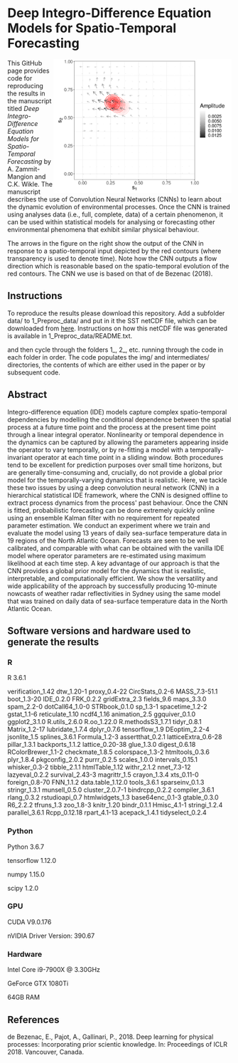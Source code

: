 # Deep Integro-Difference Equation Models for Spatio-Temporal Forecasting

<img align="right" src="https://github.com/andrewzm/deepIDE/blob/master/2_Fit_CNN_IDE/img/BallResults1.png" alt="drawing" width="400"/>


This GitHub page provides code for reproducing the results in the manuscript titled *Deep Integro-Difference Equation Models for Spatio-Temporal Forecasting* by A. Zammit-Mangion and C.K. Wikle. The manuscript describes the use of Convolution Neural Networks (CNNs) to learn about the dynamic evolution of environmental processes. Once the CNN is trained using analyses data (i.e., full, complete, data) of a certain phenomenon, it can be used within statistical models for analysing or forecasting other environmental phenomena that exhibit similar physical behaviour.

The arrows in the figure on the right show the output of the CNN in response to a spatio-temporal input depicted by the red contours (where transparency is used to denote time). Note how the CNN outputs a flow direction which is reasonable based on the spatio-temporal evolution of the red contours. The CNN we use is based on that of de Bezenac (2018).

## Instructions

To reproduce the results please download this repository. Add a subfolder data/ to 1_Preproc_data/ and put in it the SST netCDF file, which can be downloaded from [here](https://hpc.niasra.uow.edu.au/azm/global-analysis-forecast-phy-001-024_1551608429013.nc). Instructions on how this netCDF file was generated is available in 1_Preproc_data/README.txt.

and then cycle through the folders 1_, 2_, etc. running through the code in each folder in order. The code populates the img/ and intermediates/ directories, the contents of which are either used in the paper or by subsequent code.


## Abstract

Integro-difference equation (IDE) models capture complex spatio-temporal dependencies by modelling the conditional dependence between the spatial process at a future time point and the process at the present time point through a linear integral operator. Nonlinearity or temporal dependence in the dynamics can be captured by allowing the parameters appearing inside the operator to vary temporally, or by re-fitting a model with a temporally-invariant operator at each time point in a sliding window. Both procedures tend to be excellent for prediction purposes over small time horizons, but are generally time-consuming and, crucially, do not provide a global prior model for the temporally-varying dynamics that is realistic.  Here, we tackle these two issues by using a deep convolution neural network (CNN) in a hierarchical statistical IDE framework, where the CNN is designed offline to extract process dynamics from the process' past behaviour. Once the CNN is fitted, probabilistic forecasting can be done extremely quickly online using an ensemble Kalman filter with no requirement for repeated parameter estimation. We conduct an experiment where we train and evaluate the model using 13 years of daily sea-surface temperature data in 19 regions of the North Atlantic Ocean. Forecasts are seen to be well calibrated, and comparable with what can be obtained with the vanilla IDE model where operator parameters are re-estimated using maximum likelihood at each time step. A key advantage of our approach is that the CNN provides a global prior model for the dynamics that is realistic, interpretable, and computationally efficient. We show the versatility and wide applicability of the approach by successfully producing 10-minute nowcasts of weather radar reflectivities in Sydney using the same model that was trained on daily data of sea-surface temperature data in the North Atlantic Ocean.


## Software versions and hardware used to generate the results

### R

R 3.6.1

verification_1.42 dtw_1.20-1        proxy_0.4-22      CircStats_0.2-6
MASS_7.3-51.1     boot_1.3-20       IDE_0.2.0         FRK_0.2.2
gridExtra_2.3     fields_9.6        maps_3.3.0        spam_2.2-0
dotCall64_1.0-0   STRbook_0.1.0     sp_1.3-1          spacetime_1.2-2
gstat_1.1-6       reticulate_1.10   ncdf4_1.16        animation_2.5
ggquiver_0.1.0    ggplot2_3.1.0     R.utils_2.6.0     R.oo_1.22.0
R.methodsS3_1.7.1 tidyr_0.8.1       Matrix_1.2-17     lubridate_1.7.4
dplyr_0.7.6       tensorflow_1.9
DEoptim_2.2-4       jsonlite_1.5        splines_3.6.1
Formula_1.2-3       assertthat_0.2.1    latticeExtra_0.6-28
pillar_1.3.1        backports_1.1.2     lattice_0.20-38
glue_1.3.0          digest_0.6.18       RColorBrewer_1.1-2
checkmate_1.8.5     colorspace_1.3-2    htmltools_0.3.6
plyr_1.8.4          pkgconfig_2.0.2     purrr_0.2.5
scales_1.0.0        intervals_0.15.1    whisker_0.3-2
tibble_2.1.1        htmlTable_1.12      withr_2.1.2
nnet_7.3-12         lazyeval_0.2.2      survival_2.43-3
magrittr_1.5        crayon_1.3.4        xts_0.11-0
foreign_0.8-70      FNN_1.1.2           data.table_1.12.0
tools_3.6.1         sparseinv_0.1.3     stringr_1.3.1
munsell_0.5.0       cluster_2.0.7-1     bindrcpp_0.2.2
compiler_3.6.1      rlang_0.3.2         rstudioapi_0.7
htmlwidgets_1.3     base64enc_0.1-3     gtable_0.3.0
R6_2.2.2            tfruns_1.3          zoo_1.8-3
knitr_1.20          bindr_0.1.1         Hmisc_4.1-1
stringi_1.2.4       parallel_3.6.1      Rcpp_0.12.18
rpart_4.1-13        acepack_1.4.1       tidyselect_0.2.4

### Python

Python 3.6.7

tensorflow 1.12.0

numpy 1.15.0

scipy 1.2.0

### GPU

CUDA V9.0.176

nVIDIA Driver Version: 390.67

### Hardware

Intel Core i9-7900X @ 3.30GHz

GeForce GTX 1080Ti

64GB RAM


## References

de Bezenac, E., Pajot, A., Gallinari, P., 2018. Deep learning for physical processes: Incorporating
prior scientic knowledge. In: Proceedings of ICLR 2018. Vancouver, Canada.
